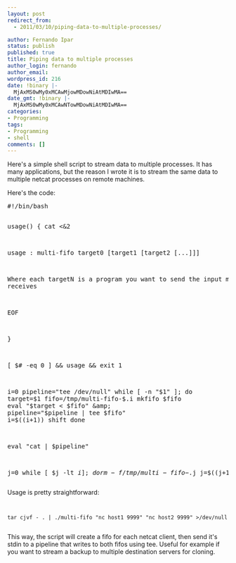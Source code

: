```yaml
---
layout: post
redirect_from:
  - 2011/03/10/piping-data-to-multiple-processes/

author: Fernando Ipar
status: publish
published: true
title: Piping data to multiple processes
author_login: fernando
author_email: 
wordpress_id: 216
date: !binary |-
  MjAxMS0wMy0xMCAwMjowMDowNiAtMDIwMA==
date_gmt: !binary |-
  MjAxMS0wMy0xMCAwNTowMDowNiAtMDIwMA==
categories:
- Programming
tags:
- Programming
- shell
comments: []
---
```

<p>Here's a simple shell script to stream data to multiple processes. It has many applications, but the reason I wrote it is to stream the same data to multiple netcat processes on remote machines.</p>
<p>Here's the code:</p>
<pre>
#!/bin/bash</code>

usage()
{
cat &lt;&amp;2

usage : multi-fifo target0 [target1 [target2 [...]]]

Where each targetN is a program you want to send the input multi-fifo receives

EOF

}

[ $# -eq 0 ] &amp;&amp; usage &amp;&amp; exit 1

i=0
pipeline="tee /dev/null"
while [ -n "$1" ]; do
target=$1
fifo=/tmp/multi-fifo-$$.$i
mkfifo $fifo
eval "$target &lt; $fifo" &amp;
pipeline="$pipeline | tee $fifo"
i=$((i+1))
shift
done

eval "cat | $pipeline"

j=0
while [ $j -lt $i ]; do
rm -f /tmp/multi-fifo-$$.$j
j=$((j+1))
done
</pre>
<p>Usage is pretty straightforward:</p>
<p><code><br />
tar cjvf - . | ./multi-fifo "nc host1 9999" "nc host2 9999" &gt;/dev/null<br />
</code></p>
<p>This way, the script will create a fifo for each netcat client, then send it's stdin to a pipeline that writes to both fifos using tee. Useful for example if you want to stream a backup to multiple destination servers for cloning.</p>
